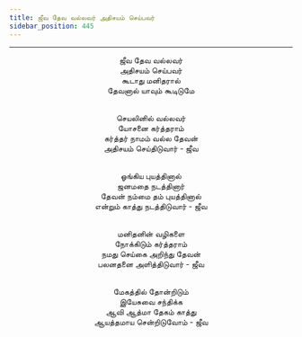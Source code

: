 ```yaml
---
title: ஜீவ தேவ வல்லவர் அதிசயம் செய்பவர்
sidebar_position: 445
---
```


---
<center>
ஜீவ தேவ வல்லவர்<br/>
அதிசயம் செய்பவர்<br/>
கூடாது மனிதரால்<br/>
தேவனால் யாவும் கூடிடுமே<br/><br/>

செயலினில் வல்லவர்<br/>
யோசனை கர்த்தராம்<br/>
கர்த்தர் நாமம் வல்ல தேவன்<br/>
அதிசயம் செய்திடுவார்            - ஜீவ<br/><br/>

ஓங்கிய புயத்தினால்<br/>
ஜனமதை நடத்தினார்<br/>
தேவன் நம்மை தம் புயத்தினால்<br/>
என்றும் காத்து நடத்திடுவார்            - ஜீவ<br/><br/>

மனிதனின் வழிகளை<br/>
நோக்கிடும் கர்த்தராம்<br/>
நமது செய்கை அறிந்து தேவன்<br/>
பலனதனை அளித்திடுவார்            - ஜீவ<br/><br/>

மேகத்தில் தோன்றிடும்<br/>
இயேசுவை சந்திக்க<br/>
ஆவி ஆத்மா தேகம் காத்து<br/>
ஆயத்தமாய சென்றிடுவோம்        - ஜீவ
</center>